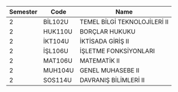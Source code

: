 |Semester|Code|Name|
|---|---|---|
|2|BİL102U|TEMEL BİLGİ TEKNOLOJİLERİ II|
|2|HUK110U|BORÇLAR HUKUKU|
|2|İKT104U|İKTİSADA GİRİŞ II|
|2|İŞL106U|İŞLETME FONKSİYONLARI|
|2|MAT106U|MATEMATİK II|
|2|MUH104U|GENEL MUHASEBE II|  
|2|SOS114U|DAVRANIŞ BİLİMLERİ II|
